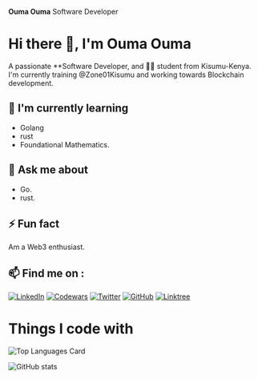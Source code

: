 

**Ouma Ouma**
Software Developer
# Hi there 👋, I'm **Ouma Ouma**

A passionate **Software Developer, and  👩‍💻 student from Kisumu-Kenya. I'm currently training @Zone01Kisumu and working towards Blockchain development.

## 🌱 I'm currently learning
- Golang
- rust
- Foundational Mathematics.

## 💬 Ask me about
- Go.
- rust.

## ⚡ Fun fact
Am a Web3 enthusiast.

## 📫 Find me on :
[![LinkedIn](https://img.shields.io/badge/LinkedIn-Profile-informational?style=flat-square&logo=linkedin&logoColor=white&color=0A66C2)](https://www.linkedin.com/in/ouma-ouma-a01716267)
[![Codewars](https://www.codewars.com/users/your_username/badges/micro)](https://www.codewars.com/users/garveyshah)
[![Twitter](https://img.shields.io/badge/Twitter-Profile-informational?style=flat-square&logo=twitter&logoColor=white&color=1DA1F2)](https://twitter.com/ouma_godwin1)
[![GitHub](https://img.shields.io/badge/GitHub-Profile-informational?style=flat-square&logo=github&logoColor=white&color=181717)](https://github.com/garveyshah)
[![Linktree](https://img.shields.io/badge/Linktree-Profile-informational?style=flat-square&logo=linktree&logoColor=white&color=39E09B)](https://linktr.ee/ouma_ouma)



# Things I code with

![Top Languages Card](https://github-readme-stats.vercel.app/api/top-langs/?username=garveyshah&layout=compact)


![GitHub stats](https://github-readme-stats.vercel.app/api?username=garveyshah&show_icons=true&theme=radical)
